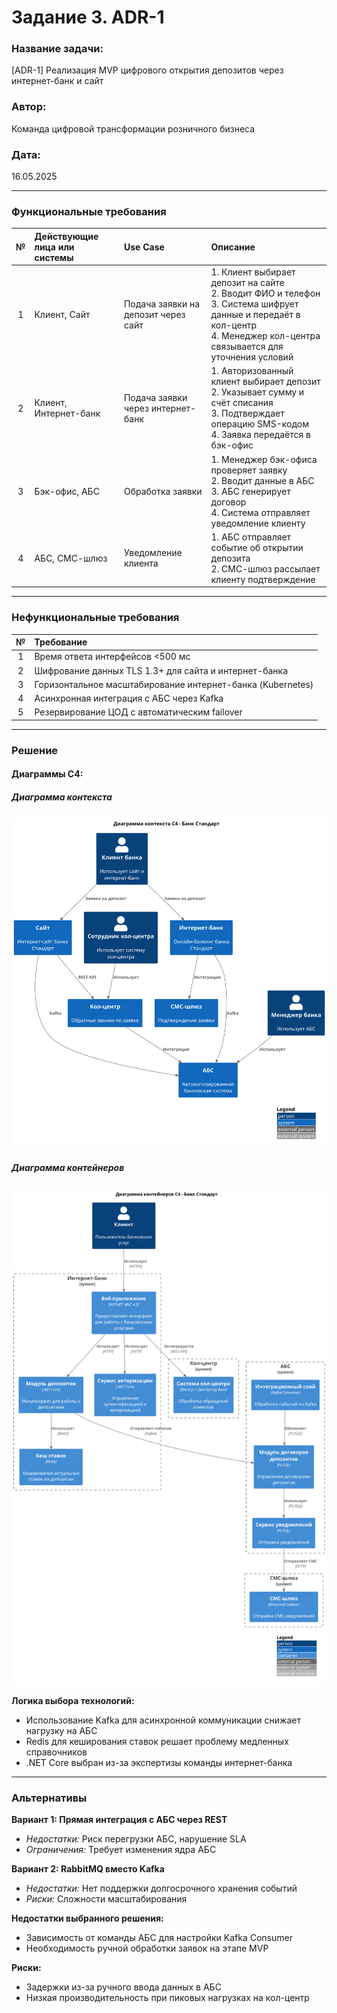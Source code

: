 # Задание 3. ADR-1

### <a name="_b7urdng99y53"></a>**Название задачи:**  
[ADR-1] Реализация MVP цифрового открытия депозитов через интернет-банк и сайт  

### <a name="_hjk0fkfyohdk"></a>**Автор:**  
Команда цифровой трансформации розничного бизнеса

### <a name="_uanumrh8zrui"></a>**Дата:**  
16.05.2025

---

### <a name="_3bfxc9a45514"></a>**Функциональные требования**  

|**№**|**Действующие лица или системы**|**Use Case**|**Описание**|
| :-: | :- | :- | :- |
| 1 | Клиент, Сайт | Подача заявки на депозит через сайт | 1. Клиент выбирает депозит на сайте<br>2. Вводит ФИО и телефон<br>3. Система шифрует данные и передаёт в кол-центр<br>4. Менеджер кол-центра связывается для уточнения условий |
| 2 | Клиент, Интернет-банк | Подача заявки через интернет-банк | 1. Авторизованный клиент выбирает депозит<br>2. Указывает сумму и счёт списания<br>3. Подтверждает операцию SMS-кодом<br>4. Заявка передаётся в бэк-офис |
| 3 | Бэк-офис, АБС | Обработка заявки | 1. Менеджер бэк-офиса проверяет заявку<br>2. Вводит данные в АБС<br>3. АБС генерирует договор<br>4. Система отправляет уведомление клиенту |
| 4 | АБС, СМС-шлюз | Уведомление клиента | 1. АБС отправляет событие об открытии депозита<br>2. СМС-шлюз рассылает клиенту подтверждение |

---

### <a name="_u8xz25hbrgql"></a>**Нефункциональные требования**  

|**№**|**Требование**|
| :-: | :- |
| 1 | Время ответа интерфейсов <500 мс |
| 2 | Шифрование данных TLS 1.3+ для сайта и интернет-банка |
| 3 | Горизонтальное масштабирование интернет-банка (Kubernetes) |
| 4 | Асинхронная интеграция с АБС через Kafka |
| 5 | Резервирование ЦОД с автоматическим failover |

---

### <a name="_qmphm5d6rvi3"></a>**Решение**  

#### Диаграммы C4:

##### Диаграмма контекста
![Диаграмма контекста](./C4_Context.svg)

##### Диаграмма контейнеров
![Диаграмма контейнеров](./C4_Container.svg)



**Логика выбора технологий:**  
- Использование Kafka для асинхронной коммуникации снижает нагрузку на АБС  
- Redis для кеширования ставок решает проблему медленных справочников  
- .NET Core выбран из-за экспертизы команды интернет-банка  

---

### <a name="_bjrr7veeh80c"></a>**Альтернативы**  

**Вариант 1: Прямая интеграция с АБС через REST**  
- *Недостатки:* Риск перегрузки АБС, нарушение SLA  
- *Ограничения:* Требует изменения ядра АБС  

**Вариант 2: RabbitMQ вместо Kafka**  
- *Недостатки:* Нет поддержки долгосрочного хранения событий  
- *Риски:* Сложности масштабирования  

**Недостатки выбранного решения:**  
- Зависимость от команды АБС для настройки Kafka Consumer  
- Необходимость ручной обработки заявок на этапе MVP  

**Риски:**  
- Задержки из-за ручного ввода данных в АБС  
- Низкая производительность при пиковых нагрузках на кол-центр  